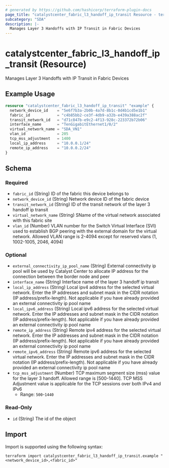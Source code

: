 ```yaml
---
# generated by https://github.com/hashicorp/terraform-plugin-docs
page_title: "catalystcenter_fabric_l3_handoff_ip_transit Resource - terraform-provider-catalystcenter"
subcategory: "SDA"
description: |-
  Manages Layer 3 Handoffs with IP Transit in Fabric Devices
---
```


# catalystcenter_fabric_l3_handoff_ip_transit (Resource)

Manages Layer 3 Handoffs with IP Transit in Fabric Devices

## Example Usage

```terraform
resource "catalystcenter_fabric_l3_handoff_ip_transit" "example" {
  network_device_id    = "5e6f7b3a-2b0b-4a7d-8b1c-0d4b1cd5e1b1"
  fabric_id            = "c4b85bb2-ce3f-4db9-a32b-e439a388ac2f"
  transit_network_id   = "d71c847b-e9c2-4f13-928c-223372b72b06"
  interface_name       = "TenGigabitEthernet1/0/2"
  virtual_network_name = "SDA_VN1"
  vlan_id              = 205
  tcp_mss_adjustment   = 1400
  local_ip_address     = "10.0.0.1/24"
  remote_ip_address    = "10.0.0.2/24"
}
```

<!-- schema generated by tfplugindocs -->
## Schema

### Required

- `fabric_id` (String) ID of the fabric this device belongs to
- `network_device_id` (String) Network device ID of the fabric device
- `transit_network_id` (String) ID of the transit network of the layer 3 handoff ip transit
- `virtual_network_name` (String) SName of the virtual network associated with this fabric site
- `vlan_id` (Number) VLAN number for the Switch Virtual Interface (SVI) used to establish BGP peering with the external domain for the virtual network. Allowed VLAN range is 2-4094 except for reserved vlans (1, 1002-1005, 2046, 4094)

### Optional

- `external_connectivity_ip_pool_name` (String) External connectivity ip pool will be used by Catalyst Center to allocate IP address for the connection between the border node and peer
- `interface_name` (String) Interface name of the layer 3 handoff ip transit
- `local_ip_address` (String) Local ipv4 address for the selected virtual network. Enter the IP addresses and subnet mask in the CIDR notation (IP address/prefix-length). Not applicable if you have already provided an external connectivity ip pool name
- `local_ipv6_address` (String) Local ipv6 address for the selected virtual network. Enter the IP addresses and subnet mask in the CIDR notation (IP address/prefix-length). Not applicable if you have already provided an external connectivity ip pool name
- `remote_ip_address` (String) Remote ipv4 address for the selected virtual network. Enter the IP addresses and subnet mask in the CIDR notation (IP address/prefix-length). Not applicable if you have already provided an external connectivity ip pool name
- `remote_ipv6_address` (String) Remote ipv6 address for the selected virtual network. Enter the IP addresses and subnet mask in the CIDR notation (IP address/prefix-length). Not applicable if you have already provided an external connectivity ip pool name
- `tcp_mss_adjustment` (Number) TCP maximum segment size (mss) value for the layer 3 handoff. Allowed range is [500-1440]. TCP MSS Adjustment value is applicable for the TCP sessions over both IPv4 and IPv6
  - Range: `500`-`1440`

### Read-Only

- `id` (String) The id of the object

## Import

Import is supported using the following syntax:

```shell
terraform import catalystcenter_fabric_l3_handoff_ip_transit.example "<network_device_id>,<fabric_id>"
```
